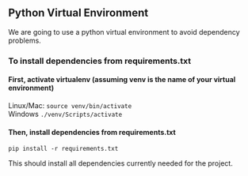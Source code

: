 ## Python Virtual Environment
We are going to use a python virtual environment to avoid dependency problems.
### To install dependencies from requirements.txt
#### First, activate virtualenv (assuming venv is the name of your virtual environment) 
Linux/Mac: ```source venv/bin/activate```<br>
Windows ```./venv/Scripts/activate```
#### Then, install dependencies from requirements.txt
```pip install -r requirements.txt```

This should install all dependencies currently needed for the project.

